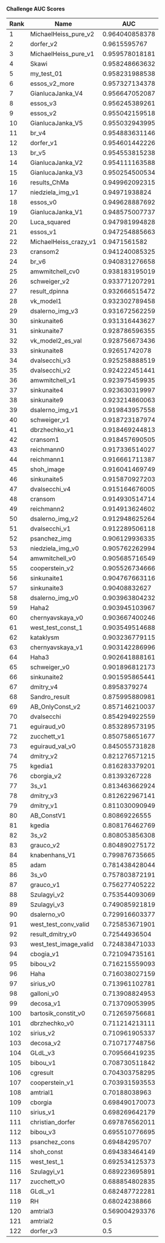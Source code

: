 **Challenge AUC Scores**


|Rank|Name|AUC|
|----|-----|---|
|1|MichaelHeiss_pure_v2|0.964040858378| 
|2|dorfer_v2|0.9615595767| 
|3|MichaelHeiss_pure_v1|0.959578018181| 
|4|Skawi|0.958248663632| 
|5|my_test_01|0.958231988538| 
|6|essos_v2_more|0.957327134378| 
|7|GianlucaJanka_V4|0.956647052087| 
|8|essos_v3|0.956245389261| 
|9|essos_v2|0.955042159518| 
|10|GianlucaJanka_V5|0.955032943995| 
|11|br_v4|0.954883631146| 
|12|dorfer_v1|0.954601442226| 
|13|br_v5|0.954553815238| 
|14|GianlucaJanka_V2|0.954111163588| 
|15|GianlucaJanka_V3|0.950254500534| 
|16|results_ChMa|0.949962092315| 
|17|niedziela_img_v1|0.94971938824| 
|18|essos_v0|0.949628887692| 
|19|GianlucaJanka_V1|0.948575007737| 
|20|Luca_squared|0.947981994828| 
|21|essos_v1|0.947254885663| 
|22|MichaelHeiss_crazy_v1|0.9471561582| 
|23|cransom2|0.941240085325| 
|24|br_v6|0.940831276658| 
|25|amwmitchell_cv0|0.938183195019| 
|26|schweiger_v2|0.933771207291| 
|27|result_dpinna|0.932666515472| 
|28|vk_model1|0.932302789458| 
|29|dsalerno_img_v3|0.931672562259| 
|30|sinkunaite6|0.931316443627| 
|31|sinkunaite7|0.928786596355| 
|32|vk_model2_es_val|0.928756673436| 
|33|sinkunaite8|0.92651742078| 
|34|dvalsecchi_v3|0.925258888519| 
|35|dvalsecchi_v2|0.924222451441| 
|36|amwmitchell_v1|0.923975459935| 
|37|sinkunaite4|0.923630319997| 
|38|sinkunaite9|0.923214860063| 
|39|dsalerno_img_v1|0.919843957558| 
|40|schweiger_v1|0.918723187974| 
|41|dbrzhechko_v1|0.918469244813| 
|42|cransom1|0.918457690505| 
|43|reichmann0|0.917336514027| 
|44|reichmann1|0.916661711387| 
|45|shoh_image|0.916041469749| 
|46|sinkunaite5|0.915870927203| 
|47|dvalsecchi_v4|0.915164676005| 
|48|cransom|0.914930514714| 
|49|reichmann2|0.914913624602| 
|50|dsalerno_img_v2|0.912948625264| 
|51|dvalsecchi_v1|0.912289506118| 
|52|psanchez_img|0.906129936335| 
|53|niedziela_img_v0|0.905762262994| 
|54|amwmitchell_v0|0.905685716549| 
|55|cooperstein_v2|0.905526734666| 
|56|sinkunaite1|0.904767663116| 
|57|sinkunaite3|0.90408832627| 
|58|dsalerno_img_v0|0.903963804232| 
|59|Haha2|0.903945103967| 
|60|chernyavskaya_v0|0.903667400246| 
|61|west_test_const_1|0.903549514688| 
|62|kataklysm|0.903236779115| 
|63|chernyavskaya_v1|0.903142286996| 
|64|Haha3|0.902641888161| 
|65|schweiger_v0|0.901896812173| 
|66|sinkunaite2|0.901595865441| 
|67|dmitry_v4|0.8958379274| 
|68|Sandro_result|0.875995880981| 
|69|AB_OnlyConst_v2|0.857146210037| 
|70|dvalsecchi|0.854294922559| 
|71|eguiraud_v0|0.853289573195| 
|72|zucchett_v1|0.850758651677| 
|73|eguiraud_val_v0|0.845055731828| 
|74|dmitry_v2|0.821276571215| 
|75|kgedia1|0.816283379201| 
|76|cborgia_v2|0.81393267228| 
|77|3s_v1|0.813463662924| 
|78|dmitry_v3|0.812622967141| 
|79|dmitry_v1|0.811030090949| 
|80|AB_ConstV1|0.80869226555| 
|81|kgedia|0.808176462769| 
|82|3s_v2|0.808053856308| 
|83|grauco_v2|0.804890275172| 
|84|knabenhans_V1|0.799876735665| 
|85|adam|0.781438428044| 
|86|3s_v0|0.757803872191| 
|87|grauco_v1|0.756277405222| 
|88|Szulagyi_v2|0.753544093069| 
|89|Szulagyi_v3|0.749085921819| 
|90|dsalerno_v0|0.729916603377| 
|91|west_test_conv_valid|0.725853671901| 
|92|result_dmitry_v0|0.72544936504| 
|93|west_test_image_valid|0.724838471033| 
|94|cbogia_v1|0.721094735161| 
|95|bibou_v2|0.716215559093| 
|96|Haha|0.716038027159| 
|97|sirius_v0|0.713961102781| 
|98|galloni_v0|0.713908824953| 
|99|decosa_v1|0.713709053995| 
|100|bartosik_constit_v0|0.712659756681| 
|101|dbrzhechko_v0|0.711214213111| 
|102|sirius_v2|0.710961905337| 
|103|decosa_v2|0.710717748756| 
|104|GLdL_v3|0.709566419235| 
|105|bibou_v1|0.708730511842| 
|106|cgresult|0.704303758295| 
|107|cooperstein_v1|0.703931593553| 
|108|amtrial1|0.70188038963| 
|109|cborgia|0.698490170073| 
|110|sirius_v1|0.698269642179| 
|111|christian_dorfer|0.697876562011| 
|112|bibou_v3|0.695510776695| 
|113|psanchez_cons|0.69484295707| 
|114|shoh_const|0.694383464149| 
|115|west_test_1|0.692534125373| 
|116|Szulagyi_v1|0.689223695891| 
|117|zucchett_v0|0.688854802835| 
|118|GLdL_v1|0.682487722281| 
|119|RH|0.68024238866| 
|120|amtrial3|0.569004293376| 
|121|amtrial2|0.5| 
|122|dorfer_v3|0.5| 
